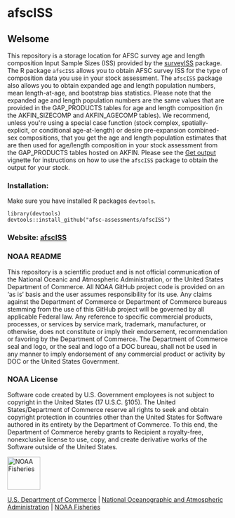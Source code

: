 # afscISS

## Welsome

This repository is a storage location for AFSC survey age and length composition Input Sample Sizes (ISS) provided by the [surveyISS](https://benwilliams-noaa.github.io/surveyISS/) package.
The R package `afscISS` allows you to obtain AFSC survey ISS for the type of composition data you use in your stock assessment.
The `afscISS` package also allows you to obtain expanded age and length population numbers, mean length-at-age, and bootstrap bias statistics.
Please note that the expanded age and length population numbers are the same values that are provided in the GAP_PRODUCTS tables for age and length composition (in the AKFIN_SIZECOMP and AKFIN_AGECOMP tables). 
We recommend, unless you're using a special case function (stock complex, spatially-explicit, or conditional age-at-length) or desire pre-expansion combined-sex compositions, that you get the age and length population estimates that are then used for age/length composition in your stock assessment from the GAP_PRODUCTS tables hosted on AKFIN.
Please see the [Get output](https://afsc-assessments.github.io/afscISS/articles/get_output.html) vignette for instructions on how to use the `afscISS` package to obtain the output for your stock.

### Installation:
Make sure you have installed R packages `devtools`.  
```
library(devtools)
devtools::install_github("afsc-assessments/afscISS")
```

### Website: [afscISS](https://afsc-assessments.github.io/afscISS/)

### NOAA README

This repository is a scientific product and is not official communication of the National Oceanic and Atmospheric Administration, or the United States Department of Commerce. 
All NOAA GitHub project code is provided on an ‘as is’ basis and the user assumes responsibility for its use. 
Any claims against the Department of Commerce or Department of Commerce bureaus stemming from the use of this GitHub project will be governed by all applicable Federal law. 
Any reference to specific commercial products, processes, or services by service mark, trademark, manufacturer, or otherwise, does not constitute or imply their endorsement, recommendation or favoring by the Department of Commerce.
The Department of Commerce seal and logo, or the seal and logo of a DOC bureau, shall not be used in any manner to imply endorsement of any commercial product or activity by DOC or the United States Government.

### NOAA License

Software code created by U.S. Government employees is not subject to copyright in the United States (17 U.S.C. §105). 
The United States/Department of Commerce reserve all rights to seek and obtain copyright protection in countries other than the United States for
Software authored in its entirety by the Department of Commerce. 
To this end, the Department of Commerce hereby grants to Recipient a royalty-free, nonexclusive license to use, copy, and create derivative works of the Software outside of the United States.

<img src="https://raw.githubusercontent.com/nmfs-general-modeling-tools/nmfspalette/main/man/figures/noaa-fisheries-rgb-2line-horizontal-small.png" height="75" alt="NOAA Fisheries">

[U.S. Department of Commerce](https://www.commerce.gov/) | [National
Oceanographic and Atmospheric Administration](https://www.noaa.gov) |
[NOAA Fisheries](https://www.fisheries.noaa.gov/)
